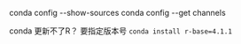 conda config --show-sources
conda config --get channels

conda 更新不了R？
要指定版本号
`conda install r-base=4.1.1`

